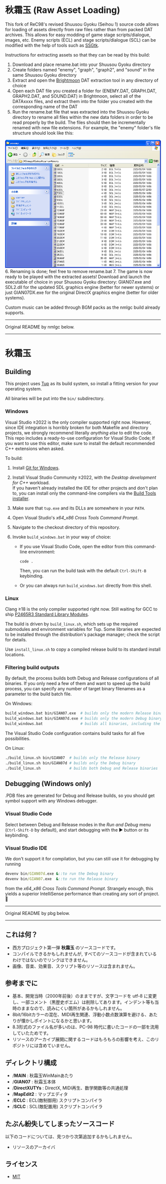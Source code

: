 # 秋霜玉 (Raw Asset Loading)

This fork of ReC98's revised Shuusou Gyoku (Seihou 1) source code allows for loading of assets directly from raw files rather than from packed DAT archives. This allows for easy modding of game stage scripts/dialogue, images, etc. Enemy scripts (ECL) and stage scripts/dialogue (SCL) can be modified with the help of tools such as [SSGtk](https://github.com/Clb184/SSGtk).

Instructions for extracting assets so that they can be read by this build:
1. Download and place rename.bat into your Shuusou Gyoku directory
2. Create folders named "enemy", "graph", "graph2", and "sound" in the same Shuusou Gyoku directory
3. Extract and open the [Brightmoon](https://coolier.net/th_up4/index.php?id=4486) DAT extraction tool in any directory of choice
4. Open each DAT file you created a folder for (ENEMY.DAT, GRAPH.DAT, GRAPH2.DAT, and SOUND.DAT) in Brightmoon, select all of the DATAxxxx files, and extract them into the folder you created with the corresponding name of the DAT
5. Run the rename.bat file that was extracted into the Shuusou Gyoku directory to rename all files within the new data folders in order to be read properly by the build. The files should then be incrementally renamed with new file extensions. For example, the "enemy" folder's file structure should look like this:
<div align="center">
   <img src="img/example.png" alt="&quot;enemy&quot; folder with files incrementally renamed with file extensions">
</div>
6. Renaming is done; feel free to remove rename.bat
7. The game is now ready to be played with the extracted assets! Download and launch the executable of choice in your Shuusou Gyoku directory: GIAN07.exe and SDL2.dll for the updated SDL graphics engine (better for newer systems) or just GIAN07DX.exe for the original DirectX graphics engine (better for older systems).

Custom music can be added through BGM packs as the nmlgc build already supports.

----

Original README by nmlgc below.

----

# 秋霜玉

## Building

This project uses [Tup](https://gittup.org/tup/) as its build system, so install a fitting version for your operating system.

All binaries will be put into the `bin/` subdirectory.

### Windows

Visual Studio ≥2022 is the only compiler supported right now.
However, since IDE integration is horribly broken for both Makefile and directory projects, we strongly recommend literally *anything else* to edit the code.
This repo includes a ready-to-use configuration for Visual Studio Code; If you want to use this editor, make sure to install the default recommended C++ extensions when asked.

To build:

1. Install [Git for Windows](https://gitforwindows.org/).
2. Install Visual Studio Community ≥2022, with the *Desktop development for C++* workload.\
   If you haven't already installed the IDE for other projects and don't plan to, you can install only the command-line compilers via the [Build Tools installer](https://visualstudio.microsoft.com/downloads/#build-tools-for-visual-studio-2022).
3. Make sure that `tup.exe` and its DLLs are somewhere in your `PATH`.

4. Open Visual Studio's *x64_x86 Cross Tools Command Prompt*.
5. Navigate to the checkout directory of this repository.
6. Invoke `build_windows.bat` in your way of choice:
   * If you use Visual Studio Code, open the editor from this command-line environment:

     ```batch
     code .
     ```

     Then, you can run the build task with the default `Ctrl-Shift-B` keybinding.

   * Or you can always run `build_windows.bat` directly from this shell.

### Linux

Clang ≥18 is the only compiler supported right now.
Still waiting for GCC to ship [P2465R3 Standard Library Modules](https://wg21.link/P2465R3).

The build is driven by `build_linux.sh`, which sets up the required submodules and environment variables for Tup.
Some libraries are expected to be installed through the distribution's package manager; check the script for details.

Use `install_linux.sh` to copy a compiled release build to its standard install locations.

### Filtering build outputs

By default, the process builds both Debug and Release configurations of all binaries.
If you only need a few of them and want to speed up the build process, you can specify any number of target binary filenames as a parameter to the build batch file.

On Windows:

```sh
build_windows.bat bin/GIAN07.exe  # builds only the modern Release binary
build_windows.bat bin/GIAN07d.exe # builds only the modern Debug binary
build_windows.bat                 # builds all binaries, including the vintage ones
```

The Visual Studio Code configuration contains build tasks for all five possibilities.

On Linux:

```sh
./build_linux.sh bin/GIAN07  # builds only the Release binary
./build_linux.sh bin/GIAN07d # builds only the Debug binary
./build_linux.sh             # builds both Debug and Release binaries
```

## Debugging (Windows only)

.PDB files are generated for Debug and Release builds, so you should get symbol support with any Windows debugger.

### Visual Studio Code

Select between Debug and Release modes in the *Run and Debug* menu (`Ctrl-Shift-D` by default), and start debugging with the ▶ button or its keybinding.

### Visual Studio IDE

We don't support it for compilation, but you can still use it for debugging by running

```bat
devenv bin/GIAN07d.exe &::to run the Debug binary
devenv bin/GIAN07.exe  &::to run the Release binary
```

from the *x64_x86 Cross Tools Command Prompt*.
Strangely enough, this yields a superior IntelliSense performance than creating any sort of project. 🤷

----

Original README by pbg below.

----

## これは何？
* 西方プロジェクト第一弾 **秋霜玉** のソースコードです。
* コンパイルできるかもしれませんが, すべてのソースコードが含まれているわけではないのでリンクはできません。
* 画像、音楽、効果音、スクリプト等のリソースは含まれません。


## 参考までに
* 基本、開発当時（2000年前後）のままですが、文字コードを utf-8 に変更し、一部コメント（黒歴史ポエム）は削除してあります。インデント等も当時のままなので、読みにくい箇所があるかもしれません。
* 8bit/16bitカラーの混在、MIDI再生関連、浮動小数点数演算を避ける、あたりが懐かしポイントになるかと思います。
* 8.3形式のファイル名が多いのは、PC-98 時代に書いたコードの一部を流用していたためです。
* リソースのアーカイブ展開に関するコードはもろもろの影響を考え、このリポジトリには含めていません。


## ディレクトリ構成
* /**MAIN** : 秋霜玉WinMainあたり
* /**GIAN07** : 秋霜玉本体
* /**DirectXUTYs** : DirectX, MIDI再生、数学関数等の共通処理
* /**MapEdit2** : マップエディタ
* /**ECLC** : ECL(敵制御用) スクリプトコンパイラ
* /**SCLC** : SCL(敵配置用) スクリプトコンパイラ


## たぶん紛失してしまったソースコード
以下のコードについては、見つかり次第追加するかもしれません。
* リソースのアーカイバ


## ライセンス
* [MIT](LICENSE)
